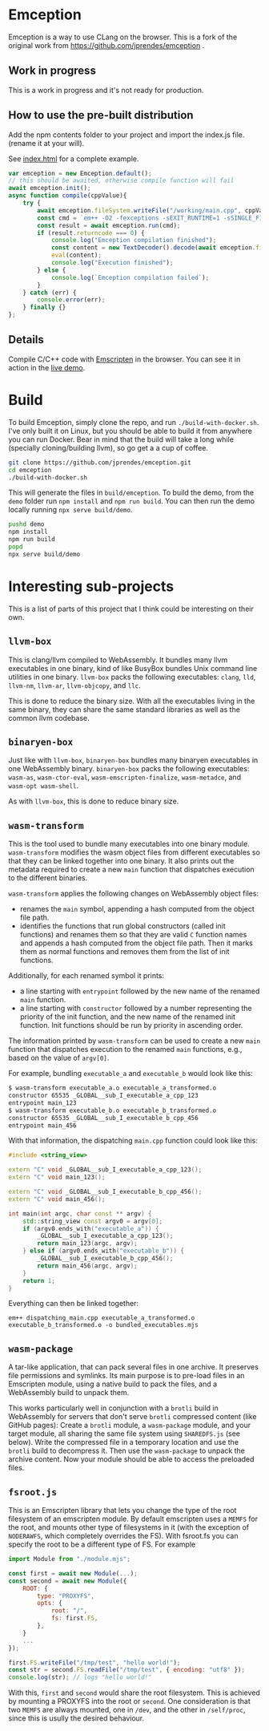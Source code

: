 # Emception

Emception is a way to use CLang on the browser. This is a fork of the original work from https://github.com/jprendes/emception .

## Work in progress

This is a work in progress and it's not ready for production.

## How to use the pre-built distribution

Add the npm contents folder to your project and import the index.js file. (rename it at your will).

See [index.html](index.html) for a complete example.

```js
var emception = new Emception.default();
// this should be awaited, otherwise compile function will fail
await emception.init();
async function compile(cppValue){
    try {
        await emception.fileSystem.writeFile("/working/main.cpp", cppValue);
        const cmd = `em++ -O2 -fexceptions -sEXIT_RUNTIME=1 -sSINGLE_FILE=1 -sUSE_CLOSURE_COMPILER=0 -sEXPORT_NAME='CppAreaModule' main.cpp -o main.js`;
        const result = await emception.run(cmd);
        if (result.returncode === 0) {
            console.log("Emception compilation finished");
            const content = new TextDecoder().decode(await emception.fileSystem.readFile("/working/main.js"));
            eval(content);
            console.log("Execution finished");
        } else {
            console.log(`Emception compilation failed`);
        }
    } catch (err) {
        console.error(err);
    } finally {}
};
```

## Details

Compile C/C++ code with [Emscripten](https://emscripten.org/) in the browser.
You can see it in action in the [live demo](https://infinibrains.github.io/emception/).

# Build
To build Emception, simply clone the repo, and run `./build-with-docker.sh`. I've only built it on Linux, but you should be able to build it from anywhere you can run Docker. Bear in mind that the build will take a long while (specially cloning/building llvm), so go get a a cup of coffee.
```bash
git clone https://github.com/jprendes/emception.git
cd emception
./build-with-docker.sh
```

This will generate the files in `build/emception`. To build the demo, from the `demo` folder run `npm install` and `npm run build`. You can then run the demo locally running `npx serve build/demo`.
```bash
pushd demo
npm install
npm run build
popd
npx serve build/demo
```
# Interesting sub-projects
This is a list of parts of this project that I think could be interesting on their own.

## `llvm-box`
This is clang/llvm compiled to WebAssembly. It bundles many llvm executables in one binary, kind of like BusyBox bundles Unix command line utilities in one binary. `llvm-box` packs the following executables: `clang`, `lld`, `llvm-nm`, `llvm-ar`, `llvm-objcopy`, and `llc`.

This is done to reduce the binary size. With all the executables living in the same binary, they can share the same standard libraries as well as the common llvm codebase.

## `binaryen-box`
Just like with `llvm-box`, `binaryen-box` bundles many binaryen executables in one WebAssembly binary. `binaryen-box` packs the following executables: `wasm-as`, `wasm-ctor-eval`, `wasm-emscripten-finalize`, `wasm-metadce`, and `wasm-opt wasm-shell`.

As with `llvm-box`, this is done to reduce binary size.

## `wasm-transform`
This is the tool used to bundle many executables into one binary module. `wasm-transform` modifies the wasm object files from different executables so that they can be linked together into one binary. It also prints out the metadata required to create a new `main` function that dispatches execution to the different binaries.

`wasm-transform` applies the following changes on WebAssembly object files:
* renames the `main` symbol, appending a hash computed from the object file path.
* identifies the functions that run global constructors (called init functions) and renames them so that they are valid `C` function names and appends a hash computed from the object file path. Then it marks them as normal functions and removes them from the list of init functions.

Additionally, for each renamed symbol it prints:
* a line starting with `entrypoint` followed by the new name of the renamed `main` function.
* a line starting with `constructor` followed by a number representing the priority of the init function, and the new name of the renamed init function. Init functions should be run by priority in ascending order.

The information printed by `wasm-transform` can be used to create a new `main` function that dispatches execution to the renamed `main` functions, e.g., based on the value of `argv[0]`.

For example, bundling `executable_a` and `executable_b` would look like this:
```bash
$ wasm-transform executable_a.o executable_a_transformed.o
constructor 65535 _GLOBAL__sub_I_executable_a_cpp_123
entrypoint main_123
$ wasm-transform executable_b.o executable_b_transformed.o
constructor 65535 _GLOBAL__sub_I_executable_b_cpp_456
entrypoint main_456
```
With that information, the dispatching `main.cpp` function could look like this:
```cpp
#include <string_view>

extern "C" void _GLOBAL__sub_I_executable_a_cpp_123();
extern "C" void main_123();

extern "C" void _GLOBAL__sub_I_executable_b_cpp_456();
extern "C" void main_456();

int main(int argc, char const ** argv) {
    std::string_view const argv0 = argv[0];
    if (argv0.ends_with("executable_a")) {
        _GLOBAL__sub_I_executable_a_cpp_123();
        return main_123(argc, argv);
    } else if (argv0.ends_with("executable_b")) {
        _GLOBAL__sub_I_executable_b_cpp_456();
        return main_456(argc, argv);
    }
    return 1;
}
```
Everything can then be linked together:
```
em++ dispatching_main.cpp executable_a_transformed.o executable_b_transformed.o -o bundled_executables.mjs
```

## `wasm-package`
A tar-like application, that can pack several files in one archive. It preserves file permissions and symlinks. Its main purpose is to pre-load files in an Emscripten module, using a native build to pack the files, and a WebAssembly build to unpack them.

This works particularly well in conjunction with a `brotli` build in WebAssembly for servers that don't serve `brotli` compressed content (like GitHub pages): Create a `brotli` module, a `wasm-package` module, and your target module, all sharing the same file system using `SHAREDFS.js` (see below). Write the compressed file in a temporary location and use the `brotli` build to decompress it. Then use the `wasm-package` to unpack the archive content. Now your module should be able to access the preloaded files.

## `fsroot.js`
This is an Emscripten library that lets you change the type of the root filesystem of an emscripten module. By default emscripten uses a `MEMFS` for the root, and mounts other type of filesystems in it (with the exception of `NODERAWFS`, which completely overrides the FS).
With fsroot.fs you can specify the root to be a different type of FS. For example
```js
import Module from "./module.mjs";

const first = await new Module(...);
const second = await new Module({
    ROOT: {
        type: "PROXYFS",
        opts: {
            root: "/",
            fs: first.FS,
        },
    }
    ...
});

first.FS.writeFile("/tmp/test", "hello world!");
const str = second.FS.readFile("/tmp/test", { encoding: "utf8" });
console.log(str); // logs "hello world!"

```
With this, `first` and `second` would share the root filesystem. This is achieved by mounting a PROXYFS into the root or `second`.
One consideration is that two `MEMFS` are always mounted, one in `/dev`, and the other in `/self/proc`, since this is usully the desired behaviour.
